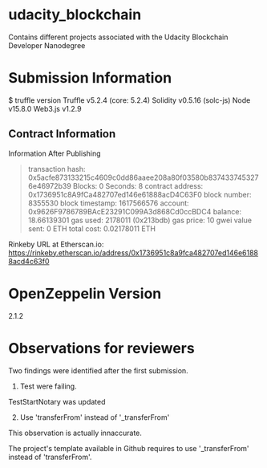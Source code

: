 # udacity_blockchain
Contains different projects associated with the Udacity Blockchain Developer Nanodegree

# Submission Information

$ truffle version
Truffle v5.2.4 (core: 5.2.4)
Solidity v0.5.16 (solc-js)
Node v15.8.0
Web3.js v1.2.9

## Contract Information

Information After Publishing

   > transaction hash:    0x5acfe873133215c4609c0dd86aaee208a80f03580b8374337453276e46972b39
   > Blocks: 0            Seconds: 8
   > contract address:    0x1736951c8A9fCa482707ed146e61888acD4C63F0
   > block number:        8355530
   > block timestamp:     1617566576
   > account:             0x9626F9786789BAcE23291C099A3d868Cd0ccBDC4
   > balance:             18.66139301
   > gas used:            2178011 (0x213bdb)
   > gas price:           10 gwei
   > value sent:          0 ETH
   > total cost:          0.02178011 ETH

Rinkeby URL at Etherscan.io: https://rinkeby.etherscan.io/address/0x1736951c8a9fca482707ed146e61888acd4c63f0

# OpenZeppelin Version

2.1.2

# Observations for reviewers

Two findings were identified after the first submission. 

1) Test were failing. 

TestStartNotary was updated

2) Use 'transferFrom' instead of '_transferFrom'

This observation is actually innaccurate. 

The project's template available in Github requires to use '_transferFrom' instead of 'transferFrom'.

 


